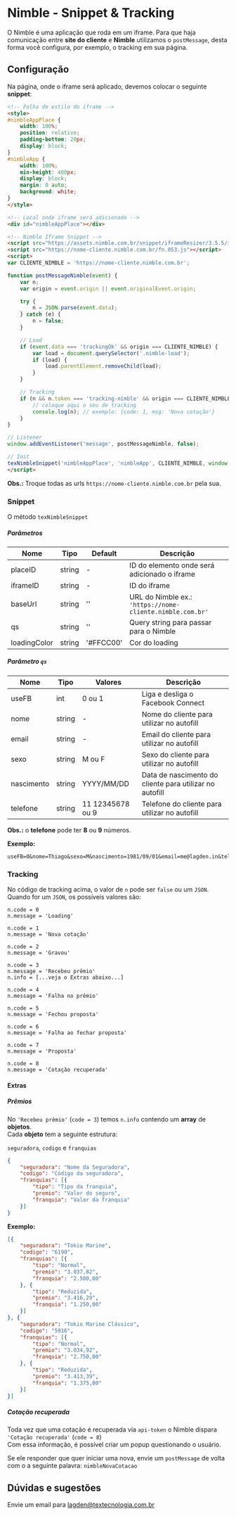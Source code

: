 # Nimble - Snippet & Tracking

O Nimble é uma aplicação que roda em um iframe. Para que haja comunicação entre **site do cliente** e **Nimble** utilizamos o `postMessage`, desta forma você configura, por exemplo, o tracking em sua página.

## Configuração

Na página, onde o iframe será aplicado, devemos colocar o seguinte **snippet**:

```html
<!-- Folha de estilo do iframe -->
<style>
#nimbleAppPlace {
    width: 100%;
    position: relative;
    padding-bottom: 20px;
    display: block;
}
#nimbleApp {
    width: 100%;
    min-height: 400px;
    display: block;
    margin: 0 auto;
    background: white;
}
</style>

<!-- Local onde iframe será adicionado -->
<div id="nimbleAppPlace"></div>

<!-- Nimble Iframe Snippet -->
<script src="https://assets.nimble.com.br/snippet/iframeResizer/3.5.5/iframeResizer.min.js"></script>
<script src="https://nome-cliente.nimble.com.br/fn.053.js"></script>
<script>
var CLIENTE_NIMBLE = 'https://nome-cliente.nimble.com.br';

function postMessageNimble(event) {
    var n;
    var origin = event.origin || event.originalEvent.origin;

    try {
        n = JSON.parse(event.data);
    } catch (e) {
        n = false;
    }

    // Load
    if (event.data === 'trackingOk' && origin === CLIENTE_NIMBLE) {
        var load = document.querySelector('.nimble-load');
        if (load) {
            load.parentElement.removeChild(load);
        }
    }

    // Tracking
    if (n && n.token === 'tracking-nimble' && origin === CLIENTE_NIMBLE) {
        // coloque aqui o seu de tracking
        console.log(n); // exemplo: {code: 1, msg: 'Nova cotação'}
    }
}

// Listener
window.addEventListener('message', postMessageNimble, false);

// Init
texNimbleSnippet('nimbleAppPlace', 'nimbleApp', CLIENTE_NIMBLE, window.location.search, '#FFCC00');
</script>
```

**Obs.:** Troque todas as urls `https://nome-cliente.nimble.com.br` pela sua. 

### Snippet

O método `texNimbleSnippet`


##### Parâmetros

Nome         | Tipo     | Default               | Descrição
------------ | -------- | --------------------- | -----------
placeID      | string   | -                     | ID do elemento onde será adicionado o iframe
iframeID     | string   | -                     | ID do iframe
baseUrl      | string   | ''                    | URL do Nimble ex.: `'https://nome-cliente.nimble.com.br'`
qs           | string   | ''                    | Query string para passar para o Nimble
loadingColor | string   | '#FFCC00'             | Cor do loading


##### Parâmetro `qs`

Nome         | Tipo     | Valores               | Descrição
------------ | -------- | --------------------- | -----------
useFB        | int      | 0 ou 1                | Liga e desliga o Facebook Connect
nome         | string   | -                     | Nome do cliente para utilizar no autofill
email        | string   | -                     | Email do cliente para utilizar no autofill
sexo         | string   | M ou F                | Sexo do cliente para utilizar no autofill
nascimento   | string   | YYYY/MM/DD            | Data de nascimento do cliente para utilizar no autofill
telefone     | string   | 11 12345678 ou 9      | Telefone do cliente para utilizar no autofill

**Obs.:** o **telefone** pode ter **8** ou **9** números.

**Exemplo:**

```
useFB=0&nome=Thiago&sexo=M&nascimento=1981/09/01&email=me@lagden.in&telefone=11%20923456789
```

### Tracking

No código de tracking acima, o valor de `n` pode ser `false` ou um `JSON`.  
Quando for um `JSON`, os possíveis valores são:

```
n.code = 0
n.message = 'Loading'

n.code = 1
n.message = 'Nova cotação'

n.code = 2
n.message = 'Gravou'

n.code = 3
n.message = 'Recebeu prêmio'
n.info = [...veja o Extras abaixo...]

n.code = 4
n.message = 'Falha no prêmio'

n.code = 5
n.message = 'Fechou proposta'

n.code = 6
n.message = 'Falha ao fechar proposta'

n.code = 7
n.message = 'Proposta'

n.code = 8
n.message = 'Cotação recuperada'
```

#### Extras

##### Prêmios

No `'Recebeu prêmio'` (`code = 3`) temos `n.info` contendo um **array** de **objetos**.  
Cada **objeto** tem a seguinte estrutura:

`seguradora`, `codigo` e `franquias`

```json
{
	"seguradora": "Nome da Seguradora",
	"codigo": "Código da seguradora",
	"franquias": [{
		"tipo": "Tipo da franquia",
		"premio": "Valor do seguro",
		"franquia": "Valor da franquia"
	}]
}
```

**Exemplo:**

```json
[{
	"seguradora": "Tokio Marine",
	"codigo": "6190",
	"franquias": [{
		"tipo": "Normal",
		"premio": "3.037,82",
		"franquia": "2.500,00"
	}, {
		"tipo": "Reduzida",
		"premio": "3.416,29",
		"franquia": "1.250,00"
	}]
}, {
	"seguradora": "Tokio Marine Clássico",
	"codigo": "5916",
	"franquias": [{
		"tipo": "Normal",
		"premio": "3.034,92",
		"franquia": "2.750,00"
	}, {
		"tipo": "Reduzida",
		"premio": "3.413,39",
		"franquia": "1.375,00"
	}]
}]
```

##### Cotação recuperada

Toda vez que uma cotação é recuperada via `api-token` o Nimble dispara `'Cotação recuperada'` (`code = 8`)  
Com essa informação, é possível criar um popup questionando o usuário.

Se ele responder que quer iniciar uma nova, envie um `postMessage` de volta com o a seguinte palavra: `nimbleNovaCotacao`


## Dúvidas e sugestões

Envie um email para lagden@textecnologia.com.br
